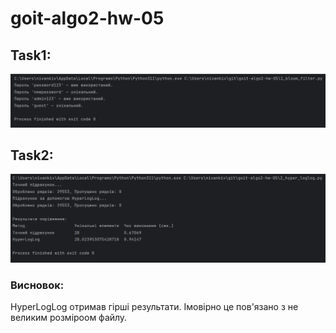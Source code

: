 # goit-algo2-hw-05

## Task1:
![img.png](img.png)

## Task2:
![img_1.png](img_1.png)
### Висновок:

HyperLogLog отримав гірші результати. Імовірно це пов'язано з не великим розміроом файлу.